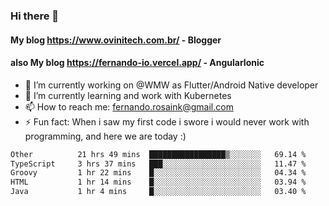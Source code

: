 ### Hi there 👋

#### My blog https://www.ovinitech.com.br/ - Blogger
#### also My blog https://fernando-io.vercel.app/ - AngularIonic

- 🔭 I’m currently working on @WMW as Flutter/Android Native developer
- 🌱 I’m currently learning and work with Kubernetes
- 📫 How to reach me: fernando.rosaink@gmail.com 
- ⚡ Fun fact: When i saw my first code i swore i would never work with programming, and here we are today :)

<!--START_SECTION:waka-->

```txt
Other          21 hrs 49 mins  █████████████████▒░░░░░░░   69.14 %
TypeScript     3 hrs 37 mins   ███░░░░░░░░░░░░░░░░░░░░░░   11.47 %
Groovy         1 hr 22 mins    █░░░░░░░░░░░░░░░░░░░░░░░░   04.34 %
HTML           1 hr 14 mins    █░░░░░░░░░░░░░░░░░░░░░░░░   03.94 %
Java           1 hr 4 mins     █░░░░░░░░░░░░░░░░░░░░░░░░   03.40 %
```

<!--END_SECTION:waka-->
